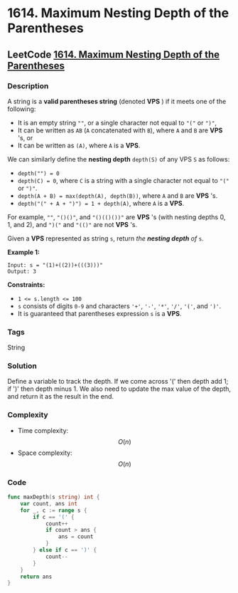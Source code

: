# 1614. Maximum Nesting Depth of the Parentheses

## LeetCode [1614. Maximum Nesting Depth of the Parentheses](title)

### Description

A string is a **valid parentheses string** \(denoted **VPS** \) if it meets one of the following:

* It is an empty string `""`, or a single character not equal to `"("` or `")"`,
* It can be written as `AB` \(`A` concatenated with `B`\), where `A` and `B` are **VPS** 's, or
* It can be written as `(A)`, where `A` is a **VPS**.

We can similarly define the **nesting depth** `depth(S)` of any VPS `S` as follows:

* `depth("") = 0`
* `depth(C) = 0`, where `C` is a string with a single character not equal to `"("` or `")"`.
* `depth(A + B) = max(depth(A), depth(B))`, where `A` and `B` are **VPS** 's.
* `depth("(" + A + ")") = 1 + depth(A)`, where `A` is a **VPS**.

For example, `""`, `"()()"`, and `"()(()())"` are **VPS** 's \(with nesting depths 0, 1, and 2\), and `")("` and `"(()"` are not **VPS** 's.

Given a **VPS** represented as string `s`, return _the **nesting depth** of_ `s`.

**Example 1:** 

```text
Input: s = "(1)+((2))+(((3)))"
Output: 3
```

**Constraints:**

* `1 <= s.length <= 100`
* `s` consists of digits `0-9` and characters `'+'`, `'-'`, `'*'`, `'/'`, `'('`, and `')'`.
* It is guaranteed that parentheses expression `s` is a **VPS**.

### Tags

String

### Solution

Define a variable to track the depth. If we come across '\(' then depth add 1; if '\)' then depth minus 1. We also need to update the max value of the depth, and return it as the result in the end.

### Complexity

* Time complexity: $$O(n)$$
* Space complexity: $$O(n)$$

### Code

```go
func maxDepth(s string) int {
	var count, ans int
	for _, c := range s {
		if c == '(' {
			count++
			if count > ans {
				ans = count
			}
		} else if c == ')' {
			count--
		}
	}
	return ans
}
```

